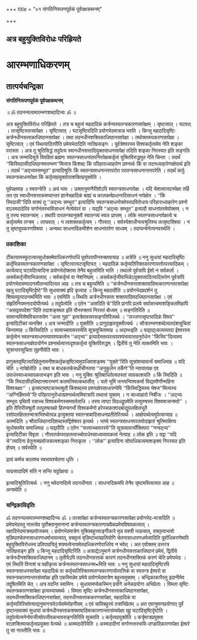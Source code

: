 +++
title = "०१ संगतिनिरूपणपूर्वकं पूर्वपक्षकथनम्"

+++


## अत्र बहुयुक्तिविरोधः परिह्रियते

# **आरम्भणाधिकरणम्**

## **तात्पर्यचन्द्रिका**

**संगतिनिरूपणपूर्वकं पूर्वपक्षकथनम्**

॥ ॐ तदनन्यत्वमारम्भणशब्दादिभ्यः ॐ ॥

अत्र बहुयुक्तिविरोधः परिह्रियते । तत्र च बहुत्वं महदादिकं कर्त्रन्यस्वतन्त्रकारणसापेक्षम् । सृष्टत्वात् । घटवत् । तत्सृष्टिस्तत्सापेक्षा । सृष्टित्वात् । घटसृष्टिवदिति प्रयोगभेदमात्रान्न भवति । किन्तु महदादिसृष्टिः कर्त्रनधीनसत्ताकाधिष्ठानसापेक्षा । तथा तदनधीनशक्तिकाधिष्ठानसापेक्षा । तथोक्तरूपकरणसापेक्षा । सृष्टित्वात् । एवं स्थित्यादिरपीति प्रमेयभेदादिति नातिप्रसङ्गः । पूर्वत्रेश्वरस्य विश्वकर्तृत्वमेव नेति शङ्का परास्ता । अत्र तु श्रुतिसिद्धं तदुपेत्य स्वानधीनसत्तादियुक्तसाधनसापेक्षं तदिति शङ्का निरस्यत इति सङ्गतिः । अत्र जन्मादिसूत्रे विवक्षितं ब्रह्मणः स्वतन्त्रसाधनांतरनिरपेक्षकर्तृत्वं युक्तिविरुद्धमुत नेति चिन्ता । तदर्थं ‘‘किंस्विदासीदधिष्ठानमारम्भण’’मित्यत्र किंशब्दः किं परिहाराध्याहारेण प्रश्नार्थः किं वा तदनध्याहारेणाक्षेपार्थ इति । तदर्थं ‘‘अद्भ्यस्सम्भूत’’ इत्यादिश्रुतिः किं स्वतन्त्रसाधनान्तरपरोत परतन्त्रसाधनान्तरपरेति । तदर्थं कर्तुः स्वतन्त्रसाधनापेक्षा किं कर्तृत्वप्रयुक्तोताशक्तिप्रयुक्तेति ।

पूर्वपक्षमाह ॥ स्वतन्त्रेति ॥ अयं भावः । उक्तानुमानैरीशोऽपि स्वतन्त्रसाधनापेक्षः । यदि चेशत्वात्तदनपेक्षा तर्हि तत एव स्वाधीनसत्ताकमप्यान्तरं ज्ञानेच्छादिकं बाह्यं च कालकर्मप्रधानादिसाधनं नापेक्षेत । ‘‘किं स्विदासी’’दिति वाक्यं तु ‘‘अद्भ्यः सम्भूत’’ इत्यादिभिः स्वतन्त्रसाधनोक्तेस्तदविरोधाय परिहाराध्याहारेण प्रश्नो वाऽस्मदादेरिव सर्गानंतरभाविसाधनं नेत्येवंपरं वा । यद्यपि ‘‘अद्भ्यः सम्भूत’’ इत्यादौ साधनांतरमेवोक्तम् । न तु तस्य स्वातन्त्र्यम् । तथापि पारतन्त्र्यानुक्तौ स्वातन्त्र्यं स्वतः प्राप्तम् । लोके स्वतन्त्रसाधनापेक्षत्वे च कर्तृत्वमेव तन्त्रम् । लाघवात् । न त्वशक्तकर्तृत्वम् । गौरवात् । सर्वस्येशाधीनत्वश्रुतिश्च तत्सृष्टविषया । न तु सृष्ट्युपकरणविषया । अन्यथा साधनादिकमीशेन साधनांतरेण साध्यम् । तदप्यन्येनेत्यनवस्थेति ।

### **प्रकाशिका**

टीकायामस्फुटत्वात्सुधोक्तमेवाधिकरणोपाधिं पूर्वापरापौनरुक्तयायाह ॥ अत्रेति ॥ ननु सुधायां महदादिसृष्टिः कर्तृभिन्नस्वतन्त्रकारणसापेक्षा । सृष्टित्वात्पटसृष्टिवत् । महदादिकं कर्तृव्यतिरिक्तकारणायत्तोत्पत्त्यादिकम् । कार्यत्वाद् घटवदित्यादिना प्रयोगभेदोक्तया तेनैव बहुत्वमिति भाति । तथात्वे पूर्वत्रापि ईशो न सर्वकर्ता । असर्वकर्तृजीवाभिन्नत्वात् । सर्वकर्तृत्वं वा नेशनिष्ठम् । असर्वकर्तृजीवाभिन्नेऽयुक्तत्वादित्यादिरूपेण पूर्वत्रापि प्रयोगभेदसम्पादनसौलभ्यादित्यत आह ॥ तत्र च बहुत्वमिति ॥ ‘‘कर्त्रनधीनसत्ताशक्तयादिमत्कारणान्तरसापेक्षा खलु पटादिसृष्टिर्दृष्टे’’ति सुधावाक्यं हृदि कृत्वाह ॥ किन्तु महदादीति ॥ प्रयोगभेदप्रदर्शनं तु शिष्यव्युत्पादनार्थमिति भावः ॥ एवमिति ॥ स्थितिः कर्त्रनधीनसत्ता शक्तयादिमदधिष्ठानसापेक्षा । एवं संहृतिनियमनादयोपीत्यर्थः ॥ तदुपेत्येति ॥ एतेन ‘‘असदिति चे’’दिति प्रागपि प्रलये सर्वासत्त्वमाशङ्कितमिहापि ‘‘असद्व्यपदेशा’’दिति तदाशङ्क्यत इति पौनरुक्तयं निरस्तं बोध्यम् ॥ सङ्गतिरिति ॥ सामान्यविशेषविचाररूपेण ‘‘अत्ता गुहां’’ इत्यत्रेवावसरसङ्गतिरित्यर्थः । ‘‘तज्जगत्सृष्ट्यादिकं विषय’’ इत्यादिटीकां व्यनक्ति ॥ अत्र जन्मादीति ॥ युक्तीति ॥ प्रागुदाहृतयुक्तीत्यर्थः । सौत्रारम्भणशब्देत्यतदंशसूचितां चिन्तामाह ॥ किंस्विदिति ॥ सत्वाच्चावसरस्येति सूत्रसूचितामाह ॥ अद्य्भःइति ॥ यद्याद्यःकल्पस्तदा ईश्वरस्य कर्तृत्वेन स्वतन्त्रसाधनस्यावश्यकत्वेन ‘‘अद्भ्य’’ इत्यादेस्तत्परत्वावश्यंभावात्तदनुरोधेन ‘‘किंस्वि’’दित्यस्य स्वतन्त्रसाधनाक्षेपायोगेन प्रश्नार्थत्वात्तादृशकर्तृत्वं युक्तिविरुद्धम् । द्वितीये तु नेति व्यक्तमिति भावः । सूत्रान्तरसूचिता तूहनीयेति भावः ।

प्रागुक्तसृष्टित्वादिहेतूनामनीशकर्तृकसृष्टित्वमुपाधिमाशङ्क्य ‘‘युक्ते’’रिति सूत्रांशव्यावर्त्यं समाधिमाह ॥ यदि चेति ॥ नापेक्षेतेति ॥ तथा च बाधकतर्कसध्रीचीनतया ‘‘अनुकूलेन तर्केणे’’ति न्यायात्पक्ष एव उपाधेस्साध्यव्यापकताभङ्ग इति भावः । ननु युक्तिः श्रुतिबाधितेत्यतस्तां सावकाशयति ॥ किं स्विदिति ॥ ‘‘किं स्विदासीदधिष्ठानमारम्भणं कतमत्स्वित्कथासीत् । यतो भूमिं जनयन्विश्वकर्मा विद्यामौर्णोन्महिना विश्वचक्षाः’’ । इत्यष्टमाष्टकस्थश्रुतौ किंशब्दस्य प्रश्नाक्षेपसाधारण्येपि ‘‘किंस्विद्धिमस्य भेषज’’मित्यस्य ‘‘अग्निर्हिमस्ये’’ति परिहारानुरोधात्प्रश्नार्थत्वमिवात्रापि तथात्वं युक्तम् । न चाध्याहारो निर्बीजः । ‘‘अद्भ्यः सम्भूतः पृथिव्यै रसाच्च विश्वकर्मणस्समवर्तताधि । तस्य त्वष्टा विदधद्रूपमेति तत्पुरुषस्य विश्वमाजानमग्रे’’ । इति तैत्तिरीयश्रुतौ तत्पुरुषाख्यो हिरण्यगर्भो विश्वकर्मणो हरेस्सकाशादबाद्युपलक्षितभूतै रसोपलक्षिततन्मात्राभिश्चोत्पन्न इत्युक्तया स्वतन्त्राबादिसाधनप्रतीतेरित्यर्थः । आक्षेपार्थत्वमुपेत्याप्याह ॥ अस्मदिति ॥ श्रौताधिष्ठानादिशब्दस्तद्विशेषपर इत्यर्थः । भाष्ये स्वतन्त्रसाधनपरतयोदाहृतां श्रुतिमाक्षिप्य सुधोक्तमेव समाधिमाह ॥ यद्यपीति ॥ एतेन ‘‘सत्त्वाच्चावरस्ये’’ति सूत्रव्यावर्त्योक्तिपरा ‘‘नन्वद्भ्य’’ इत्यादिटीका विवृता । गौरवतर्कपराहतत्वाच्चोपाधेस्साध्यव्यापकत्वं नेत्याह ॥ लोक इति ॥ यद्वा ‘‘यदि चे’’त्यादिना हेतूनामप्रयोजकत्वशङ्का निराकृता । ‘‘लोक’’ इत्यादिना सोपाधिकत्वमाशङ्क्य निरस्यत इति ज्ञेयम् ॥ सर्वस्येति ॥

द्रव्यं कर्मच कालश्च स्वभावश्चेतना धृतिः ।

यत्प्रसादादिमे संति न सन्ति यदुपेक्षया ॥

इत्यादिश्रुतिरित्यर्थः । ननु भवेदनादित्वे तदनधीनता । साधनादिकमपि तेनैव सृष्टमस्त्वित्यत आह ॥ अन्यथेति ॥

### **चन्द्रिकाविवृतिः**

ॐ तदनन्यत्वमारम्भणशब्दादिभ्यः ॐ ॥ तत्सापेक्षा कर्त्रन्यस्वतन्त्रकारणसापेक्षा प्रयोगभेद-मात्रादिति ॥ प्रमेयभेदस्तु नास्त्येव पूर्वोक्तानुमानानां कर्त्रन्यस्वतन्त्रकारणाख्यैकप्रमेयविषयकत्वात् । पक्षादिभेदमात्रमप्रयोजकम् । प्रयोगभेदमात्रेण युक्तिबहुत्त्वाङ्गीकारे मृन्न वक्त्री जडत्वात्, वक्तृत्वाभावो मृन्निष्ठश्चेतनासाधारणधर्माभावत्त्वात्, वक्तृत्वं मृन्निष्टाभावप्रतियोगि चेतनासाधारणधर्मत्वादिति पूर्वाधिकरणेष्वपि बहुयुक्तिविरोधस्य प्रतिपादयितुं शक्यत्वेनायमेतदधिकरणोपाधिरेव न भवेत् । अत एवोक्तम् उत्तरत्र नातिप्रसङ्ग इति ॥ किन्तु महदादिसृष्टिरिति ॥ अत्राद्येऽनुमाने कर्त्रनधीनसत्ताकाधिष्ठानं प्रमेयं, द्वितीये कर्त्रनधीनशक्तिकाधिष्ठानम् ॥ तृतीयेऽपि तदनधीनसत्ताकं कारणं तदनधीनशक्तिकं करणं चेति प्रमेयभेदः । एवं स्थितिं विनाशं च पक्षीकृत्य कर्त्रन्यस्वतन्त्रसाधनम•मिति भावः ॥ ननु सुधायां महदादिसृष्टिरपि स्वतन्त्रसाधनसापेक्षा महदादिकं वा कर्तृव्यतिरिक्तस्वतन्त्रकारणायोत्पत्तिकं वा स्वतन्त्र ईश्वरो वा स्वतन्त्रकारणान्तरसंव्यपेक्ष इति एकस्मिन्नेव प्रमेये प्रयोगभेदमात्रेण बहुत्त्वमुक्तम् । चन्द्रिकाकारैस्तु इदानीमेव तद्दूषितमिति चेत् । अत्र वदन्ति स्वामिनः । सुधायामप्येकस्मिन् प्रयोगे अनेकप्रयोगा अभिप्रेताः । विमता सृष्टिः स्वतन्त्रकारणसापेक्षा इत्यस्यायमर्थः । विमता सृष्टिः कर्त्रनधीनसत्ताकाधिष्ठानसापेक्षा, तदनधीनशक्तिकाधिष्टानसापेक्षा, तदनधीनसत्ताककरणसापेक्षा, महदादिकं वा कर्तृव्यतिरिक्तेत्याद्यनुमानत्रयेऽप्येवमेवोहनीयम् ॥ एवं चातिबहुत्त्वं तत्राभिप्रेतम् ॥ अत एवानुमानप्रयोगात् पूर्वं दृष्टान्तवाक्यं सुधायां कर्त्रनधीनसत्ताकशक्तयादिमत्कारणान्तरसंव्यपेक्षा खाु घटादिसृष्टिर्दृष्टेति । तदुपेत्येत्यनेनोपजीव्योपजीवकभावसङ्गतिरिति सूचयति ॥ कर्तृत्वप्रयुक्तेति ॥ कर्त्रृमात्रप्रयुक्ता वाऽशक्तिमत्कर्तृत्वप्रयुक्ता वेत्यर्थः ॥ अस्मदादेरिवेति ॥ अस्मदादीनां सर्गानन्तरभावि-दण्डादिकारणापेक्षा ईश्वरे तु सा नास्तीति भावः ॥

